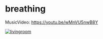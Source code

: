 # breathing

MusicVideo: https://youtu.be/wMnVU5nwB8Y

[![livingroom](https://user-images.githubusercontent.com/39813834/131206075-1e2d9dd3-18df-4c8b-99fa-838ca027bba1.png)](https://youtu.be/wMnVU5nwB8Y "breathing")
